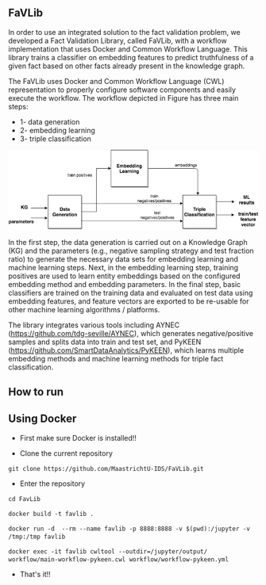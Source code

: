 
## FaVLib

In order to use an integrated solution to the fact validation problem, we developed a Fact Validation Library, called FaVLib, with a workflow implementation that uses Docker and Common Workflow Language. This library trains a classifier on embedding features to predict truthfulness of a given fact based on other facts already present in the knowledge graph.

The FaVLib uses Docker and Common Workflow Language (CWL) representation to properly configure software components and easily execute the workflow. The workflow depicted in Figure has three main steps: 
* 1- data generation 
* 2- embedding learning  
* 3- triple classification

![FaVLib Workflow](workflow_factvalid.png)

In the first step, the data generation is carried out on a Knowledge Graph (KG) and the parameters (e.g., negative sampling strategy and test fraction ratio) to generate the necessary data sets for embedding learning and machine learning steps. Next, in the embedding learning step, training positives are used to learn entity embeddings based on the configured embedding method and embedding parameters. In the final step, basic classifiers are trained on the training data and evaluated on test data using embedding features, and feature vectors are exported to be re-usable for other machine learning algorithms / platforms. 

The library integrates various tools including AYNEC (https://github.com/tdg-seville/AYNEC), which generates negative/positive samples and splits data into train and test set, and PyKEEN (https://github.com/SmartDataAnalytics/PyKEEN), which learns multiple embedding methods and machine learning methods for triple fact classification. 

## How to run

## Using Docker 
* First make sure Docker is installed!!

* Clone the current repository
```shell
git clone https://github.com/MaastrichtU-IDS/FaVLib.git
```
* Enter the repository
```shell
cd FavLib
```

```shell
docker build -t favlib .
```

```shell
docker run -d  --rm --name favlib -p 8888:8888 -v $(pwd):/jupyter -v /tmp:/tmp favlib
```
```shell
docker exec -it favlib cwltool --outdir=/jupyter/output/ workflow/main-workflow-pykeen.cwl workflow/workflow-pykeen.yml
```

* That's it!!
